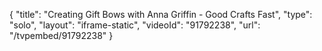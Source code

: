{
    "title": "Creating Gift Bows with Anna Griffin - Good Crafts Fast",
    "type": "solo",
    "layout": "iframe-static",
    "videoId": "91792238",
    "url": "\/tvpembed\/91792238"
}